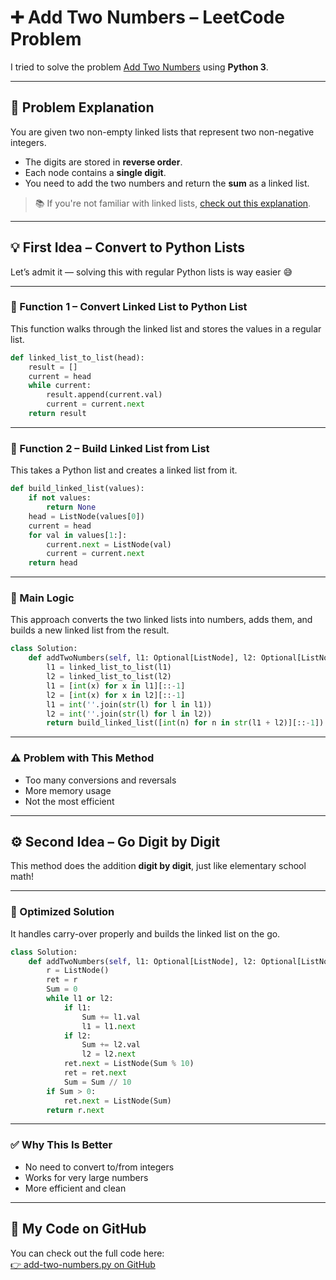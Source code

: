 
# ➕ Add Two Numbers – LeetCode Problem

I tried to solve the problem [Add Two Numbers](https://leetcode.com/problems/add-two-numbers/description/) using **Python 3**.

---

## 🚀 Problem Explanation

You are given two non-empty linked lists that represent two non-negative integers.  
- The digits are stored in **reverse order**.  
- Each node contains a **single digit**.  
- You need to add the two numbers and return the **sum** as a linked list.

> 📚 If you're not familiar with linked lists, [check out this explanation](https://github.com/alikhmahdi/LeetCode/blob/main/linked-list.md).

---

## 💡 First Idea – Convert to Python Lists

Let’s admit it — solving this with regular Python lists is way easier 😅

---

### 🔧 Function 1 – Convert Linked List to Python List

This function walks through the linked list and stores the values in a regular list.

```python
def linked_list_to_list(head):
    result = []
    current = head
    while current:
        result.append(current.val)
        current = current.next
    return result
```

---

### 🔁 Function 2 – Build Linked List from List

This takes a Python list and creates a linked list from it.

```python
def build_linked_list(values):
    if not values:
        return None
    head = ListNode(values[0])
    current = head
    for val in values[1:]:
        current.next = ListNode(val)
        current = current.next
    return head
```

---

### 🧠 Main Logic

This approach converts the two linked lists into numbers, adds them, and builds a new linked list from the result.

```python
class Solution:
    def addTwoNumbers(self, l1: Optional[ListNode], l2: Optional[ListNode]) -> Optional[ListNode]:
        l1 = linked_list_to_list(l1)
        l2 = linked_list_to_list(l2)
        l1 = [int(x) for x in l1][::-1]
        l2 = [int(x) for x in l2][::-1]
        l1 = int(''.join(str(l) for l in l1))
        l2 = int(''.join(str(l) for l in l2))
        return build_linked_list([int(n) for n in str(l1 + l2)][::-1])
```

---

### ⚠️ Problem with This Method

- Too many conversions and reversals
- More memory usage
- Not the most efficient

---

## ⚙️ Second Idea – Go Digit by Digit

This method does the addition **digit by digit**, just like elementary school math!

---

### 🧩 Optimized Solution

It handles carry-over properly and builds the linked list on the go.

```python
class Solution:
    def addTwoNumbers(self, l1: Optional[ListNode], l2: Optional[ListNode]) -> Optional[ListNode]:
        r = ListNode()
        ret = r
        Sum = 0
        while l1 or l2:
            if l1:
                Sum += l1.val
                l1 = l1.next
            if l2:
                Sum += l2.val
                l2 = l2.next
            ret.next = ListNode(Sum % 10)
            ret = ret.next
            Sum = Sum // 10
        if Sum > 0:
            ret.next = ListNode(Sum)
        return r.next
```

---

### ✅ Why This Is Better

- No need to convert to/from integers
- Works for very large numbers
- More efficient and clean

---

## 🔗 My Code on GitHub

You can check out the full code here:  
[👉 add-two-numbers.py on GitHub](https://github.com/alikhmahdi/LeetCode/blob/main/2-add-two-numbers.py)
